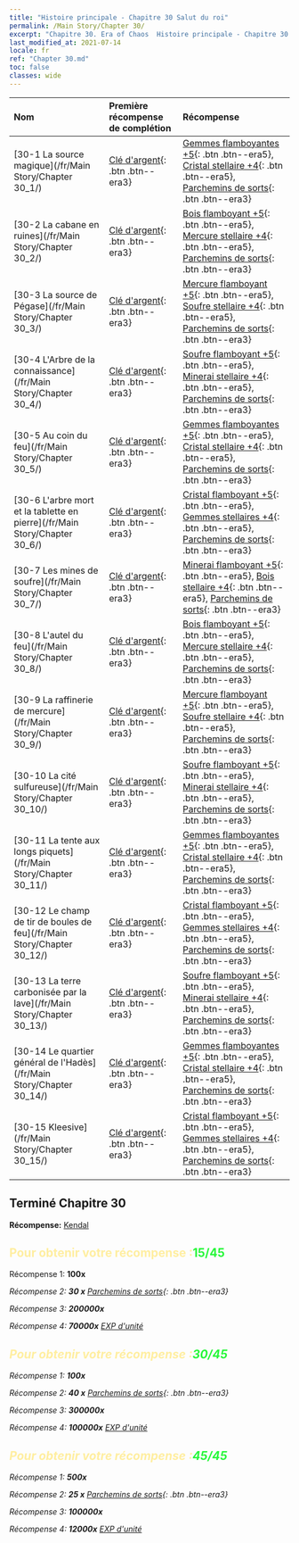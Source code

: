 ```yaml
---
title: "Histoire principale - Chapitre 30 Salut du roi"
permalink: /Main Story/Chapter 30/
excerpt: "Chapitre 30. Era of Chaos  Histoire principale - Chapitre 30. Salut du roi"
last_modified_at: 2021-07-14
locale: fr
ref: "Chapter 30.md"
toc: false
classes: wide
---
```


  | Nom |  Première récompense de complétion | Récompense |
  |:------------|:------------|:------------| 
  | [30-1 La source magique](/fr/Main Story/Chapter 30_1/) | [Clé d'argent](/ItemsFR/con_693/){: .btn .btn--era3} | [Gemmes flamboyantes +5](/ItemsFR/mat_100/){: .btn .btn--era5}, [Cristal stellaire +4](/ItemsFR/mat_94/){: .btn .btn--era5}, [Parchemins de sorts](/ItemsFR/con_694/){: .btn .btn--era3} |
  | [30-2 La cabane en ruines](/fr/Main Story/Chapter 30_2/) | [Clé d'argent](/ItemsFR/con_693/){: .btn .btn--era3} | [Bois flamboyant +5](/ItemsFR/mat_97/){: .btn .btn--era5}, [Mercure stellaire +4](/ItemsFR/mat_91/){: .btn .btn--era5}, [Parchemins de sorts](/ItemsFR/con_694/){: .btn .btn--era3} |
  | [30-3 La source de Pégase](/fr/Main Story/Chapter 30_3/) | [Clé d'argent](/ItemsFR/con_693/){: .btn .btn--era3} | [Mercure flamboyant +5](/ItemsFR/mat_98/){: .btn .btn--era5}, [Soufre stellaire +4](/ItemsFR/mat_92/){: .btn .btn--era5}, [Parchemins de sorts](/ItemsFR/con_694/){: .btn .btn--era3} |
  | [30-4 L'Arbre de la connaissance](/fr/Main Story/Chapter 30_4/) | [Clé d'argent](/ItemsFR/con_693/){: .btn .btn--era3} | [Soufre flamboyant +5](/ItemsFR/mat_99/){: .btn .btn--era5}, [Minerai stellaire +4](/ItemsFR/mat_89/){: .btn .btn--era5}, [Parchemins de sorts](/ItemsFR/con_694/){: .btn .btn--era3} |
  | [30-5 Au coin du feu](/fr/Main Story/Chapter 30_5/) | [Clé d'argent](/ItemsFR/con_693/){: .btn .btn--era3} | [Gemmes flamboyantes +5](/ItemsFR/mat_100/){: .btn .btn--era5}, [Cristal stellaire +4](/ItemsFR/mat_94/){: .btn .btn--era5}, [Parchemins de sorts](/ItemsFR/con_694/){: .btn .btn--era3} |
  | [30-6 L'arbre mort et la tablette en pierre](/fr/Main Story/Chapter 30_6/) | [Clé d'argent](/ItemsFR/con_693/){: .btn .btn--era3} | [Cristal flamboyant +5](/ItemsFR/mat_101/){: .btn .btn--era5}, [Gemmes stellaires +4](/ItemsFR/mat_93/){: .btn .btn--era5}, [Parchemins de sorts](/ItemsFR/con_694/){: .btn .btn--era3} |
  | [30-7 Les mines de soufre](/fr/Main Story/Chapter 30_7/) | [Clé d'argent](/ItemsFR/con_693/){: .btn .btn--era3} | [Minerai flamboyant +5](/ItemsFR/mat_96/){: .btn .btn--era5}, [Bois stellaire +4](/ItemsFR/mat_90/){: .btn .btn--era5}, [Parchemins de sorts](/ItemsFR/con_694/){: .btn .btn--era3} |
  | [30-8 L'autel du feu](/fr/Main Story/Chapter 30_8/) | [Clé d'argent](/ItemsFR/con_693/){: .btn .btn--era3} | [Bois flamboyant +5](/ItemsFR/mat_97/){: .btn .btn--era5}, [Mercure stellaire +4](/ItemsFR/mat_91/){: .btn .btn--era5}, [Parchemins de sorts](/ItemsFR/con_694/){: .btn .btn--era3} |
  | [30-9 La raffinerie de mercure](/fr/Main Story/Chapter 30_9/) | [Clé d'argent](/ItemsFR/con_693/){: .btn .btn--era3} | [Mercure flamboyant +5](/ItemsFR/mat_98/){: .btn .btn--era5}, [Soufre stellaire +4](/ItemsFR/mat_92/){: .btn .btn--era5}, [Parchemins de sorts](/ItemsFR/con_694/){: .btn .btn--era3} |
  | [30-10 La cité sulfureuse](/fr/Main Story/Chapter 30_10/) | [Clé d'argent](/ItemsFR/con_693/){: .btn .btn--era3} | [Soufre flamboyant +5](/ItemsFR/mat_99/){: .btn .btn--era5}, [Minerai stellaire +4](/ItemsFR/mat_89/){: .btn .btn--era5}, [Parchemins de sorts](/ItemsFR/con_694/){: .btn .btn--era3} |
  | [30-11 La tente aux longs piquets](/fr/Main Story/Chapter 30_11/) | [Clé d'argent](/ItemsFR/con_693/){: .btn .btn--era3} | [Gemmes flamboyantes +5](/ItemsFR/mat_100/){: .btn .btn--era5}, [Cristal stellaire +4](/ItemsFR/mat_94/){: .btn .btn--era5}, [Parchemins de sorts](/ItemsFR/con_694/){: .btn .btn--era3} |
  | [30-12 Le champ de tir de boules de feu](/fr/Main Story/Chapter 30_12/) | [Clé d'argent](/ItemsFR/con_693/){: .btn .btn--era3} | [Cristal flamboyant +5](/ItemsFR/mat_101/){: .btn .btn--era5}, [Gemmes stellaires +4](/ItemsFR/mat_93/){: .btn .btn--era5}, [Parchemins de sorts](/ItemsFR/con_694/){: .btn .btn--era3} |
  | [30-13 La terre carbonisée par la lave](/fr/Main Story/Chapter 30_13/) | [Clé d'argent](/ItemsFR/con_693/){: .btn .btn--era3} | [Soufre flamboyant +5](/ItemsFR/mat_99/){: .btn .btn--era5}, [Minerai stellaire +4](/ItemsFR/mat_89/){: .btn .btn--era5}, [Parchemins de sorts](/ItemsFR/con_694/){: .btn .btn--era3} |
  | [30-14 Le quartier général de l'Hadès](/fr/Main Story/Chapter 30_14/) | [Clé d'argent](/ItemsFR/con_693/){: .btn .btn--era3} | [Gemmes flamboyantes +5](/ItemsFR/mat_100/){: .btn .btn--era5}, [Cristal stellaire +4](/ItemsFR/mat_94/){: .btn .btn--era5}, [Parchemins de sorts](/ItemsFR/con_694/){: .btn .btn--era3} |
  | [30-15 Kleesive](/fr/Main Story/Chapter 30_15/) | [Clé d'argent](/ItemsFR/con_693/){: .btn .btn--era3} | [Cristal flamboyant +5](/ItemsFR/mat_101/){: .btn .btn--era5}, [Gemmes stellaires +4](/ItemsFR/mat_93/){: .btn .btn--era5}, [Parchemins de sorts](/ItemsFR/con_694/){: .btn .btn--era3} |


## Terminé Chapitre 30

 **Récompense:** [Kendal](/fr/heroes/Kendal/)



## <span style="color: #ffeea0">Pour obtenir votre récompense :</span><span style="color: #27f73a">15/45</span>

 Récompense 1:  **100x** <i class="fas fa-gem"/>

 Récompense 2: **30 x** [Parchemins de sorts](/ItemsFR/con_694/){: .btn .btn--era3}

 Récompense 3:  **200000x** <i class="fas fa-coins"/>

 Récompense 4:  **70000x** [EXP d'unité](/ItemsFR/con_902/)



## <span style="color: #ffeea0">Pour obtenir votre récompense :</span><span style="color: #27f73a">30/45</span>

 Récompense 1:  **100x** <i class="fas fa-gem"/>

 Récompense 2: **40 x** [Parchemins de sorts](/ItemsFR/con_694/){: .btn .btn--era3}

 Récompense 3:  **300000x** <i class="fas fa-coins"/>

 Récompense 4:  **100000x** [EXP d'unité](/ItemsFR/con_902/)



## <span style="color: #ffeea0">Pour obtenir votre récompense :</span><span style="color: #27f73a">45/45</span>

 Récompense 1:  **500x** <i class="fas fa-gem"/>

 Récompense 2: **25 x** [Parchemins de sorts](/ItemsFR/con_694/){: .btn .btn--era3}

 Récompense 3:  **100000x** <i class="fas fa-coins"/>

 Récompense 4:  **12000x** [EXP d'unité](/ItemsFR/con_902/)

